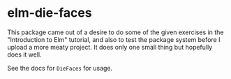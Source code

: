 # elm-die-faces

This package came out of a desire to do some of the given exercises in the
"Introduction to Elm" tutorial, and also to test the package system before I
upload a more meaty project. It does only one small thing but hopefully does it
well.

See the docs for `DieFaces` for usage.
